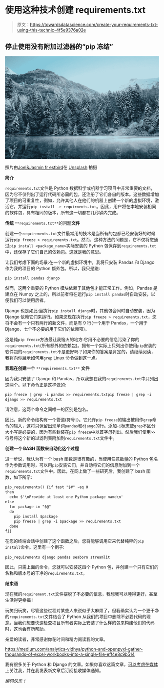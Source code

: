 # 使用这种技术创建 requirements.txt

> 原文：<https://towardsdatascience.com/create-your-requirements-txt-using-this-technic-4f5e9376a02e>

## 停止使用没有附加过滤器的“pip 冻结”

![](img/a7baaa289e71a6febf35e1e661b10a4b.png)

照片由[Joel&Jasmin fr estbird](https://unsplash.com/@theforestbirds?utm_source=unsplash&utm_medium=referral&utm_content=creditCopyText)在 [Unsplash](https://unsplash.com/s/photos/snow-landscape?utm_source=unsplash&utm_medium=referral&utm_content=creditCopyText) 拍摄

**简介**

`requirements.txt`文件是 Python 数据科学或机器学习项目中非常重要的文档，因为它不仅列出了运行代码所必需的包，还注册了它们各自的版本。这些数据增加了项目的可重复性，例如，允许其他人在他们的机器上创建一个新的虚拟环境，激活它，并运行`pip install -r requirments.txt`。因此，用户将在本地安装相同的软件包，具有相同的版本，所有这一切都在几秒钟内完成。

**传统** `**requirements.txt**`的问题**文件**

创建一个`requirements.txt`文件最常用的技术是当所有的包都已经安装好的时候运行`pip freeze > requirements.txt`。然而，这种方法的问题是，它不仅将您通过`pip install <package_name>`实际安装的 Python 包保存到`requirements.txt`中，还保存了它们自己的依赖包。这就是我的意思。

让我们考虑下面的场景:在一个新的虚拟环境中，我将只安装 Pandas 和 Django 作为我的项目的 Python 额外包。所以，我只是跑:

```
pip install pandas django
```

然而，这两个重要的 Python 模块依赖于其他包才能正常工作。例如，Pandas 是建立在 Numpy 之上的，所以前者将在运行`pip install pandas`时自动安装，以便我们可以使用后者。

Django 也是如此:当执行`pip install django`时，其他包会同时自动安装，因为 Django 依赖它们来运行。如果您现在执行`pip freeze > requirements.txt`，您将不会有一个只有两行的新文件，而是有 9 行(一个用于 Pandas，一个用于 Django，七个不必要的用于它们的依赖项)。

这是纯`pip freeze`方法最让我恼火的地方:它用不必要的信息污染了你的`requirements.txt`(所有额外的依赖包)。拥有一个实际上只列出你使用`pip`安装的软件包的`requirements.txt`不是更好吗？如果你的答案是肯定的，请继续阅读，我将向你展示如何用`grep` Linux 命令做到这一点。

**我现在创建一个** `**requirements.txt**` **文件**

因为我只安装了 Django 和 Pandas，所以我想在我的`requirements.txt`中只列出这两个。以下命令正是这样做的:

```
pip freeze | grep -i pandas >> requirements.txtpip freeze | grep -i django >> requirements.txt
```

请注意，这两个命令之间唯一的区别是包名。

因此，新的命令结构有一个管道(符号`|`)。它允许`pip freeze`的输出被用作`grep`命令的输入，这将只保留出现单词`pandas`和`django`的行。添加`-i`标志使`grep`不区分大小写是必要的，因为有些封装在`pip freeze`中以首字母列出。然后我们使用`>>`符号将这个新的过滤列表附加到`requirements.txt`文件中。

**创建一个 BASH 函数来自动化这个过程**

进一步说，我认为有一个 bash 函数是很有趣的，当使用任意数量的 Python 包名作为参数调用时，可以用`pip`安装它们，并自动将它们的信息附加到一个`requirements.txt`文件中。因此，在网上做了一些研究后，我创建了 bash 函数，如下所示:

```
pip_requirements() {if test "$#" -eq 0
then 
  echo $'\nProvide at least one Python package name\n' 
else 
  for package in "$@"
  do
    pip install $package
    pip freeze | grep -i $package >> requirements.txt
  done
fi}
```

在您的终端会话中创建了这个函数之后，您将能够调用它来代替纯粹的`pip install`命令。这里有一个例子:

`pip_requirements django pandas seaborn streamlit`

因此，只需上面的命令，您就可以安装这四个 Python 包，并创建一个只有它们的名称和版本号的干净的`requirements.txt`。

**结束语**

现在我的`requirement.txt`文件摆脱了不必要的信息，我想我可以睡得更好，甚至生活得更幸福！

玩笑归玩笑，尽管这些过程对某些人来说似乎太麻烦了，但我确实认为一个更干净的`requirements.txt`文件结合了 Python 从我们的项目中删除不必要代码的理念。当我们想要快速检查项目所有者实际上安装了什么样的包来构建他们的代码时，这也会有所帮助。

亲爱的读者，非常感谢你花时间和精力阅读我的文章。

</build-a-django-crud-app-by-using-class-based-views-12bc69d36ab6>  </django-first-steps-for-the-total-beginners-a-quick-tutorial-5f1e5e7e9a8c>  <https://medium.com/analytics-vidhya/python-and-openpyxl-gather-thousands-of-excel-workbooks-into-a-single-file-eff4e8c9b514>  

我有很多关于 Python 和 Django 的文章。如果你喜欢这篇文章，[可以考虑在媒体](https://fabriciusbr.medium.com/)上关注我，并在我发表新文章后订阅接收媒体通知。

*编码快乐！*